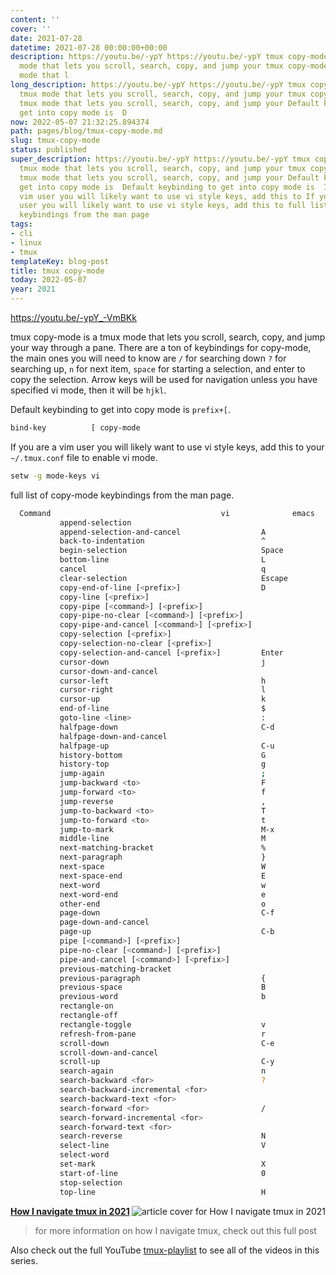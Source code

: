 ```yaml
---
content: ''
cover: ''
date: 2021-07-28
datetime: 2021-07-28 00:00:00+00:00
description: https://youtu.be/-ypY https://youtu.be/-ypY tmux copy-mode is a tmux
  mode that lets you scroll, search, copy, and jump your tmux copy-mode is a tmux
  mode that l
long_description: https://youtu.be/-ypY https://youtu.be/-ypY tmux copy-mode is a
  tmux mode that lets you scroll, search, copy, and jump your tmux copy-mode is a
  tmux mode that lets you scroll, search, copy, and jump your Default keybinding to
  get into copy mode is  D
now: 2022-05-07 21:32:25.894374
path: pages/blog/tmux-copy-mode.md
slug: tmux-copy-mode
status: published
super_description: https://youtu.be/-ypY https://youtu.be/-ypY tmux copy-mode is a
  tmux mode that lets you scroll, search, copy, and jump your tmux copy-mode is a
  tmux mode that lets you scroll, search, copy, and jump your Default keybinding to
  get into copy mode is  Default keybinding to get into copy mode is  If you are a
  vim user you will likely want to use vi style keys, add this to If you are a vim
  user you will likely want to use vi style keys, add this to full list of copy-mode
  keybindings from the man page
tags:
- cli
- linux
- tmux
templateKey: blog-post
title: tmux copy-mode
today: 2022-05-07
year: 2021
---
```


https://youtu.be/-ypY_-VmBKk

tmux copy-mode is a tmux mode that lets you scroll, search, copy, and jump your
way through a pane.  There are a ton of keybindings for copy-mode, the main
ones you will need to know are `/` for searching down `?` for searching up, `n`
for next item, `space` for starting a selection, and enter to copy the
selection.  Arrow keys will be used for navigation unless you have specified vi mode, then it will be `hjkl`.

Default keybinding to get into copy mode is `prefix+[`.

``` bash
bind-key          [ copy-mode
```

If you are a vim user you will likely want to use vi style keys, add this to
your `~/.tmux.conf` file to enable vi mode.


``` bash
setw -g mode-keys vi
```

full list of copy-mode keybindings from the man page.

``` bash
  Command                                      vi              emacs
           append-selection
           append-selection-and-cancel                  A
           back-to-indentation                          ^               M-m
           begin-selection                              Space           C-Space
           bottom-line                                  L
           cancel                                       q               Escape
           clear-selection                              Escape          C-g
           copy-end-of-line [<prefix>]                  D               C-k
           copy-line [<prefix>]
           copy-pipe [<command>] [<prefix>]
           copy-pipe-no-clear [<command>] [<prefix>]
           copy-pipe-and-cancel [<command>] [<prefix>]
           copy-selection [<prefix>]
           copy-selection-no-clear [<prefix>]
           copy-selection-and-cancel [<prefix>]         Enter           M-w
           cursor-down                                  j               Down
           cursor-down-and-cancel
           cursor-left                                  h               Left
           cursor-right                                 l               Right
           cursor-up                                    k               Up
           end-of-line                                  $               C-e
           goto-line <line>                             :               g
           halfpage-down                                C-d             M-Down
           halfpage-down-and-cancel
           halfpage-up                                  C-u             M-Up
           history-bottom                               G               M->
           history-top                                  g               M-<
           jump-again                                   ;               ;
           jump-backward <to>                           F               F
           jump-forward <to>                            f               f
           jump-reverse                                 ,               ,
           jump-to-backward <to>                        T
           jump-to-forward <to>                         t
           jump-to-mark                                 M-x             M-x
           middle-line                                  M               M-r
           next-matching-bracket                        %               M-C-f
           next-paragraph                               }               M-}
           next-space                                   W
           next-space-end                               E
           next-word                                    w
           next-word-end                                e               M-f
           other-end                                    o
           page-down                                    C-f             PageDown
           page-down-and-cancel
           page-up                                      C-b             PageUp
           pipe [<command>] [<prefix>]
           pipe-no-clear [<command>] [<prefix>]
           pipe-and-cancel [<command>] [<prefix>]
           previous-matching-bracket                                    M-C-b
           previous-paragraph                           {               M-{
           previous-space                               B
           previous-word                                b               M-b
           rectangle-on
           rectangle-off
           rectangle-toggle                             v               R
           refresh-from-pane                            r               r
           scroll-down                                  C-e             C-Down
           scroll-down-and-cancel
           scroll-up                                    C-y             C-Up
           search-again                                 n               n
           search-backward <for>                        ?
           search-backward-incremental <for>                            C-r
           search-backward-text <for>
           search-forward <for>                         /
           search-forward-incremental <for>                             C-s
           search-forward-text <for>
           search-reverse                               N               N
           select-line                                  V
           select-word
           set-mark                                     X               X
           start-of-line                                0               C-a
           stop-selection
           top-line                                     H               M-R
```


  <div class="onelinelink-wrapper">
      <a class="onelinelink" href="https://waylonwalker.com/tmux-nav-2021/">
          <img style="float: right;" align='right' src="https://images.waylonwalker.com/tmux-nav-2021-og_250x140.png" alt="article cover for 
 How I navigate tmux in 2021
"/>
          <p><strong>
 How I navigate tmux in 2021
</strong></p>
      </a>
  </div>


> for more information on how I navigate tmux, check out this full post


Also check out the full YouTube
[tmux-playlist](https://www.youtube.com/playlist?list=PLTRNG6WIHETB4reAxbWza3CZeP9KL6Bkr)
to see all of the videos in this series.